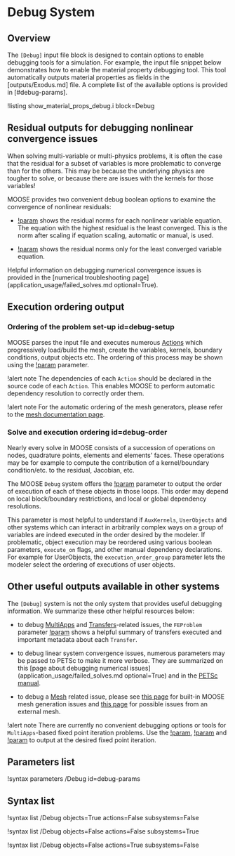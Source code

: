 # Debug System

## Overview

The `[Debug]` input file block is designed to contain options to enable debugging tools for a
simulation. For example, the input file snippet below demonstrates how to enable the material
property debugging tool. This tool automatically outputs material properties as fields in the
[outputs/Exodus.md] file.
A complete list of the available options is provided in [#debug-params].

!listing show_material_props_debug.i block=Debug

## Residual outputs for debugging nonlinear convergence issues

When solving multi-variable or multi-physics problems, it is often the case that the residual for a
subset of variables is more problematic to converge than for the others. This may be because the underlying
physics are tougher to solve, or because there are issues with the kernels for those variables!

MOOSE provides two convenient debug boolean options to examine the convergence of nonlinear residuals:

- [!param](/Debug/show_var_residual_norms) shows the residual norms for each nonlinear variable
  equation. The equation with the highest residual is the least converged.
  This is the norm after scaling if equation scaling, automatic or manual, is used.

- [!param](/Debug/show_top_residuals) shows the residual norms only for the least converged variable equation.


Helpful information on debugging numerical convergence issues is provided in the [numerical troubleshooting page](application_usage/failed_solves.md optional=True).

## Execution ordering output

### Ordering of the problem set-up id=debug-setup

MOOSE parses the input file and executes numerous [Actions](actions/Action.md) which progressively
load/build the mesh, create the variables, kernels, boundary conditions, output objects etc.
The ordering of this process may be shown using the [!param](/Debug/show_actions) parameter.

!alert note
The dependencies of each `Action` should be declared in the source code of each `Action`. This enables MOOSE
to perform automatic dependency resolution to correctly order them.

!alert note
For the automatic ordering of the mesh generators, please refer to the
[mesh documentation page](syntax/Mesh/index.md).

### Solve and execution ordering id=debug-order

Nearly every solve in MOOSE consists of a succession of operations on nodes, quadrature points,
elements and elements' faces. These operations may be for example to compute the contribution of a
kernel/boundary condition/etc. to the residual, Jacobian, etc.

The MOOSE `Debug` system offers the [!param](/Debug/show_execution_order) parameter to output the
order of execution of each of these objects in those loops. This order may depend on local block/boundary
restrictions, and local or global dependency resolutions.

This parameter is most helpful to understand if `AuxKernels`, `UserObjects` and other systems which can
interact in arbitrarily complex ways on a group of variables are indeed executed in the order desired
by the modeler. If problematic, object execution may be reordered using various boolean parameters, `execute_on` flags, and other manual dependency declarations.
For example for UserObjects, the `execution_order_group` parameter lets the modeler select the ordering of executions of user objects.

## Other useful outputs available in other systems

The `[Debug]` system is not the only system that provides useful debugging information. We summarize
these other helpful resources below:

- to debug [MultiApps](syntax/MultiApps/index.md) and [Transfers](syntax/Transfers/index.md)-related
  issues, the `FEProblem` parameter [!param](/Problem/FEProblem/verbose_multiapps) shows a helpful summary of
  transfers executed and important metadata about each `Transfer`.

- to debug linear system convergence issues, numerous parameters may be passed to PETSc to make it more verbose.
  They are summarized on this [page about debugging numerical issues](application_usage/failed_solves.md optional=True) and in
  the [PETSc manual](https://www.mcs.anl.gov/petsc/petsc-current/docs/manualpages/).

- to debug a [Mesh](syntax/Mesh/index.md) related issue, please see [this page](syntax/Mesh/index.md#troubleshooting)
  for built-in MOOSE mesh generation issues and [this page](syntax/Mesh/index.md#issues) for possible issues from an external mesh.


!alert note
There are currently no convenient debugging options or tools for `MultiApps`-based fixed point iteration problems.
Use the [!param](/Executioner/Transient/fixed_point_min_its), [!param](/Executioner/Transient/fixed_point_max_its) and
[!param](/Executioner/Transient/accept_on_max_fixed_point_iteration) to output at the desired fixed point iteration.


## Parameters list

!syntax parameters /Debug id=debug-params

## Syntax list

!syntax list /Debug objects=True actions=False subsystems=False

!syntax list /Debug objects=False actions=False subsystems=True

!syntax list /Debug objects=False actions=True subsystems=False
